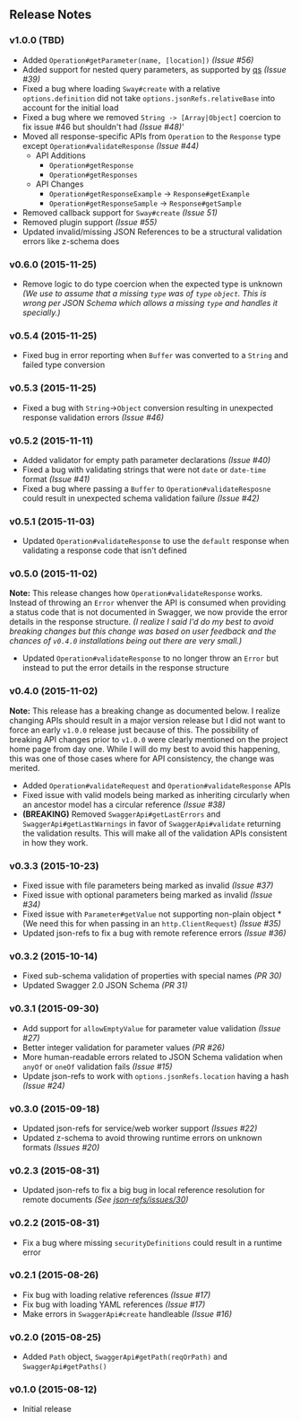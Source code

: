 ## Release Notes

### v1.0.0 (TBD)

* Added `Operation#getParameter(name, [location])` *(Issue #56)*
* Added support for nested query parameters, as supported by [qs](https://github.com/ljharb/qs) *(Issue #39)*
* Fixed a bug where loading `Sway#create` with a relative `options.definition` did not take
`options.jsonRefs.relativeBase` into account for the initial load
* Fixed a bug where we removed `String -> [Array|Object]` coercion to fix issue #46 but shouldn't had *(Issue #48)*'
* Moved all response-specific APIs from `Operation` to the `Response` type except `Operation#validateResponse` *(Issue #44)*
    * API Additions
        * `Operation#getResponse`
        * `Operation#getResponses`
    * API Changes
        * `Operation#getResponseExample` -> `Response#getExample`
        * `Operation#getResponseSample` -> `Response#getSample`
* Removed callback support for `Sway#create` *(Issue 51)*
* Removed plugin support *(Issue #55)*
* Updated invalid/missing JSON References to be a structural validation errors like z-schema does

### v0.6.0 (2015-11-25)

* Remove logic to do type coercion when the expected type is unknown *(We use to assume that a missing `type` was of
`type` `object`.  This is wrong per JSON Schema which allows a missing `type` and handles it specially.)*

### v0.5.4 (2015-11-25)

* Fixed bug in error reporting when `Buffer` was converted to a `String` and failed type conversion

### v0.5.3 (2015-11-25)

* Fixed a bug with `String`->`Object` conversion resulting in unexpected response validation errors *(Issue #46)*

### v0.5.2 (2015-11-11)

* Added validator for empty path parameter declarations *(Issue #40)*
* Fixed a bug with validating strings that were not `date` or `date-time` format *(Issue #41)*
* Fixed a bug where passing a `Buffer` to `Operation#validateResposne` could result in unexpected schema validation failure *(Issue #42)*

### v0.5.1 (2015-11-03)

* Updated `Operation#validateResponse` to use the `default` response when validating a response code that isn't defined

### v0.5.0 (2015-11-02)

**Note:** This release changes how `Operation#validateResponse` works.  Instead of throwing an `Error` whenver the API
is consumed when providing a status code that is not documented in Swagger, we now provide the error details in the
response structure.  *(I realize I said I'd do my best to avoid breaking changes but this change was based on user
feedback and the chances of `v0.4.0` installations being out there are very small.)*

* Updated `Operation#validateResponse` to no longer throw an `Error` but instead to put the error details in the response structure

### v0.4.0 (2015-11-02)

**Note:** This release has a breaking change as documented below.  I realize changing APIs should result in a major
version release but I did not want to force an early `v1.0.0` release just because of this.  The possibility of
breaking API changes prior to `v1.0.0` were clearly mentioned on the project home page from day one.  While I will
do my best to avoid this happening, this was one of those cases where for API consistency, the change was merited.

* Added `Operation#validateRequest` and `Operation#validateResponse` APIs
* Fixed issue with valid models being marked as inheriting circularly when an ancestor model has a circular reference *(Issue #38)*
* **(BREAKING)** Removed `SwaggerApi#getLastErrors` and `SwaggerApi#getLastWarnings` in favor of `SwaggerApi#validate`
returning the validation results.  This will make all of the validation APIs consistent in how they work.

### v0.3.3 (2015-10-23)

* Fixed issue with file parameters being marked as invalid *(Issue #37)* 
* Fixed issue with optional parameters being marked as invalid *(Issue #34)*
* Fixed issue with `Parameter#getValue` not supporting non-plain object *(We need this for when passing in an `http.ClientRequest`) *(Issue #35)*
* Updated json-refs to fix a bug with remote reference errors *(Issue #36)*

### v0.3.2 (2015-10-14)

* Fixed sub-schema validation of properties with special names *(PR 30)*
* Updated Swagger 2.0 JSON Schema *(PR 31)*

### v0.3.1 (2015-09-30)

* Add support for `allowEmptyValue` for parameter value validation *(Issue #27)*
* Better integer validation for parameter values *(PR #26)*
* More human-readable errors related to JSON Schema validation when `anyOf` or `oneOf` validation fails *(Issue #15)*
* Update json-refs to work with `options.jsonRefs.location` having a hash *(Issue #24)*

### v0.3.0 (2015-09-18)

* Updated json-refs for service/web worker support *(Issues #22)*
* Updated z-schema to avoid throwing runtime errors on unknown formats *(Issues #20)*

### v0.2.3 (2015-08-31)

* Updated json-refs to fix a big bug in local reference resolution for remote documents *(See [json-refs/issues/30](https://github.com/whitlockjc/json-refs/issues/30))*

### v0.2.2 (2015-08-31)

* Fix a bug where missing `securityDefinitions` could result in a runtime error

### v0.2.1 (2015-08-26)

* Fix bug with loading relative references *(Issue #17)*
* Fix bug with loading YAML references *(Issue #17)*
* Make errors in `SwaggerApi#create` handleable *(Issue #16)*

### v0.2.0 (2015-08-25)

* Added `Path` object, `SwaggerApi#getPath(reqOrPath)` and `SwaggerApi#getPaths()`

### v0.1.0 (2015-08-12)

* Initial release
